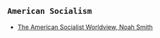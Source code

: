 ## `American Socialism`
- [The American Socialist Worldview, Noah Smith](https://noahpinion.substack.com/p/the-american-socialist-worldview?s=r)